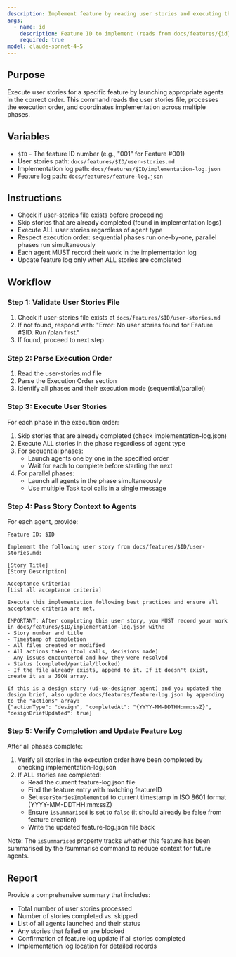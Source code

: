 ```yaml
---
description: Implement feature by reading user stories and executing them in order
args:
  - name: id
    description: Feature ID to implement (reads from docs/features/{id}/user-stories.md)
    required: true
model: claude-sonnet-4-5
---
```


## Purpose

Execute user stories for a specific feature by launching appropriate agents in the correct order. This command reads the user stories file, processes the execution order, and coordinates implementation across multiple phases.

## Variables

- `$ID` - The feature ID number (e.g., "001" for Feature #001)
- User stories path: `docs/features/$ID/user-stories.md`
- Implementation log path: `docs/features/$ID/implementation-log.json`
- Feature log path: `docs/features/feature-log.json`

## Instructions

- Check if user-stories file exists before proceeding
- Skip stories that are already completed (found in implementation logs)
- Execute ALL user stories regardless of agent type
- Respect execution order: sequential phases run one-by-one, parallel phases run simultaneously
- Each agent MUST record their work in the implementation log
- Update feature log only when ALL stories are completed

## Workflow

### Step 1: Validate User Stories File

1. Check if user-stories file exists at `docs/features/$ID/user-stories.md`
2. If not found, respond with: "Error: No user stories found for Feature #$ID. Run /plan first."
3. If found, proceed to next step

### Step 2: Parse Execution Order

1. Read the user-stories.md file
2. Parse the Execution Order section
3. Identify all phases and their execution mode (sequential/parallel)

### Step 3: Execute User Stories

For each phase in the execution order:

1. Skip stories that are already completed (check implementation-log.json)
2. Execute ALL stories in the phase regardless of agent type
3. For sequential phases:
   - Launch agents one by one in the specified order
   - Wait for each to complete before starting the next
4. For parallel phases:
   - Launch all agents in the phase simultaneously
   - Use multiple Task tool calls in a single message

### Step 4: Pass Story Context to Agents

For each agent, provide:

```
Feature ID: $ID

Implement the following user story from docs/features/$ID/user-stories.md:

[Story Title]
[Story Description]

Acceptance Criteria:
[List all acceptance criteria]

Execute this implementation following best practices and ensure all acceptance criteria are met.

IMPORTANT: After completing this user story, you MUST record your work in docs/features/$ID/implementation-log.json with:
- Story number and title
- Timestamp of completion
- All files created or modified
- All actions taken (tool calls, decisions made)
- Any issues encountered and how they were resolved
- Status (completed/partial/blocked)
- If the file already exists, append to it. If it doesn't exist, create it as a JSON array.

If this is a design story (ui-ux-designer agent) and you updated the design brief, also update docs/features/feature-log.json by appending to the "actions" array:
{"actionType": "design", "completedAt": "{YYYY-MM-DDTHH:mm:ssZ}", "designBriefUpdated": true}
```

### Step 5: Verify Completion and Update Feature Log

After all phases complete:

1. Verify all stories in the execution order have been completed by checking implementation-log.json
2. If ALL stories are completed:
   - Read the current feature-log.json file
   - Find the feature entry with matching featureID
   - Set `userStoriesImplemented` to current timestamp in ISO 8601 format (YYYY-MM-DDTHH:mm:ssZ)
   - Ensure `isSummarised` is set to `false` (it should already be false from feature creation)
   - Write the updated feature-log.json file back

Note: The `isSummarised` property tracks whether this feature has been summarised by the /summarise command to reduce context for future agents.

## Report

Provide a comprehensive summary that includes:
- Total number of user stories processed
- Number of stories completed vs. skipped
- List of all agents launched and their status
- Any stories that failed or are blocked
- Confirmation of feature log update if all stories completed
- Implementation log location for detailed records
